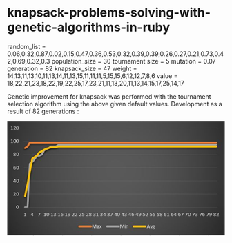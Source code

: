 # knapsack-problems-solving-with-genetic-algorithms-in-ruby

random_list = 0.06,0.32,0.87,0.02,0.15,0.47,0.36,0.53,0.32,0.39,0.39,0.26,0.27,0.21,0.73,0.42,0.69,0.32,0.3
population_size = 30
tournament size = 5
mutation = 0.07
generation = 82
knapsack_size = 47
weight = 14,13,11,13,10,11,13,14,11,13,15,11,11,11,5,15,15,6,12,12,7,8,6
value = 18,22,21,23,18,22,19,22,25,17,23,21,11,13,20,11,13,14,15,17,25,14,17

Genetic improvement for knapsack was performed with the tournament selection algorithm using the above given default values. 
Development as a result of 82 generations :

![test](https://github.com/eceyildirim/knapsack-problems-solving-with-genetic-algorithms-in-ruby/blob/master/test.png)
 


